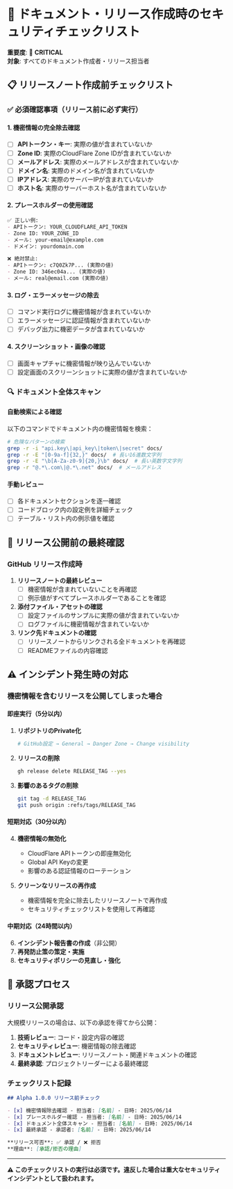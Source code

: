 # 🚨 ドキュメント・リリース作成時のセキュリティチェックリスト

**重要度**: 🔴 **CRITICAL**  
**対象**: すべてのドキュメント作成者・リリース担当者

## 📋 **リリースノート作成前チェックリスト**

### ✅ **必須確認事項**（リリース前に必ず実行）

#### 1. 機密情報の完全除去確認
- [ ] **APIトークン・キー**: 実際の値が含まれていないか
- [ ] **Zone ID**: 実際のCloudFlare Zone IDが含まれていないか  
- [ ] **メールアドレス**: 実際のメールアドレスが含まれていないか
- [ ] **ドメイン名**: 実際のドメイン名が含まれていないか
- [ ] **IPアドレス**: 実際のサーバーIPが含まれていないか
- [ ] **ホスト名**: 実際のサーバーホスト名が含まれていないか

#### 2. プレースホルダーの使用確認
```markdown
✅ 正しい例:
- APIトークン: YOUR_CLOUDFLARE_API_TOKEN
- Zone ID: YOUR_ZONE_ID  
- メール: your-email@example.com
- ドメイン: yourdomain.com

❌ 絶対禁止:
- APIトークン: c7Q0Zk7P... (実際の値)
- Zone ID: 346ec04a... (実際の値)
- メール: real@email.com (実際の値)
```

#### 3. ログ・エラーメッセージの除去
- [ ] コマンド実行ログに機密情報が含まれていないか
- [ ] エラーメッセージに認証情報が含まれていないか
- [ ] デバッグ出力に機密データが含まれていないか

#### 4. スクリーンショット・画像の確認  
- [ ] 画面キャプチャに機密情報が映り込んでいないか
- [ ] 設定画面のスクリーンショットに実際の値が含まれていないか

### 🔍 **ドキュメント全体スキャン**

#### 自動検索による確認
以下のコマンドでドキュメント内の機密情報を検索：

```bash
# 危険なパターンの検索
grep -r -i "api.key\|api_key\|token\|secret" docs/
grep -r -E "[0-9a-f]{32,}" docs/  # 長い16進数文字列
grep -r -E "\b[A-Za-z0-9]{20,}\b" docs/  # 長い英数字文字列
grep -r "@.*\.com\|@.*\.net" docs/  # メールアドレス
```

#### 手動レビュー
- [ ] 各ドキュメントセクションを逐一確認
- [ ] コードブロック内の設定例を詳細チェック
- [ ] テーブル・リスト内の例示値を確認

## 🚨 **リリース公開前の最終確認**

### GitHub リリース作成時
1. **リリースノートの最終レビュー**
   - [ ] 機密情報が含まれていないことを再確認
   - [ ] 例示値がすべてプレースホルダーであることを確認

2. **添付ファイル・アセットの確認**
   - [ ] 設定ファイルのサンプルに実際の値が含まれていないか
   - [ ] ログファイルに機密情報が含まれていないか

3. **リンク先ドキュメントの確認**
   - [ ] リリースノートからリンクされる全ドキュメントを再確認
   - [ ] READMEファイルの内容確認

## ⚠️ **インシデント発生時の対応**

### 機密情報を含むリリースを公開してしまった場合

#### 即座実行（5分以内）
1. **リポジトリのPrivate化**
   ```bash
   # GitHub設定 → General → Danger Zone → Change visibility
   ```

2. **リリースの削除**
   ```bash
   gh release delete RELEASE_TAG --yes
   ```

3. **影響のあるタグの削除**
   ```bash
   git tag -d RELEASE_TAG
   git push origin :refs/tags/RELEASE_TAG
   ```

#### 短期対応（30分以内）
4. **機密情報の無効化**
   - CloudFlare APIトークンの即座無効化
   - Global API Keyの変更
   - 影響のある認証情報のローテーション

5. **クリーンなリリースの再作成**
   - 機密情報を完全に除去したリリースノートで再作成
   - セキュリティチェックリストを使用して再確認

#### 中期対応（24時間以内）
6. **インシデント報告書の作成**（非公開）
7. **再発防止策の策定・実施**
8. **セキュリティポリシーの見直し・強化**

## 📝 **承認プロセス**

### リリース公開承認
大規模リリースの場合は、以下の承認を得てから公開：

1. **技術レビュー**: コード・設定内容の確認
2. **セキュリティレビュー**: 機密情報の除去確認  
3. **ドキュメントレビュー**: リリースノート・関連ドキュメントの確認
4. **最終承認**: プロジェクトリーダーによる最終確認

### チェックリスト記録
```markdown
## Alpha 1.0.0 リリース前チェック

- [x] 機密情報除去確認 - 担当者: [名前] - 日時: 2025/06/14
- [x] プレースホルダー確認 - 担当者: [名前] - 日時: 2025/06/14  
- [x] ドキュメント全体スキャン - 担当者: [名前] - 日時: 2025/06/14
- [x] 最終承認 - 承認者: [名前] - 日時: 2025/06/14

**リリース可否**: ✅ 承認 / ❌ 拒否
**理由**: [承認/拒否の理由]
```

---

**⚠️ このチェックリストの実行は必須です。違反した場合は重大なセキュリティインシデントとして扱われます。**
